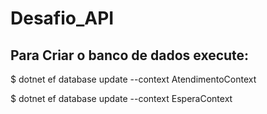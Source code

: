 # Desafio_API

## Para Criar o banco de dados execute:

$ dotnet ef database update --context AtendimentoContext

$ dotnet ef database update --context EsperaContext
